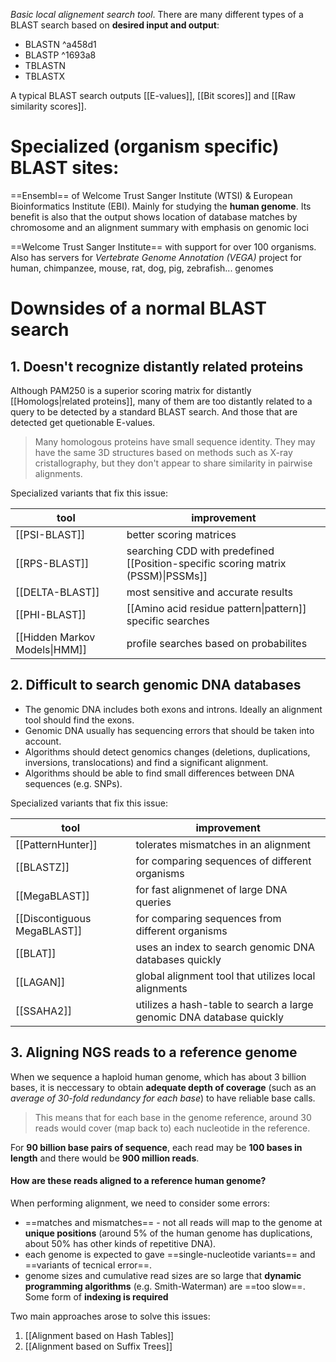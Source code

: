 *Basic local alignement search tool*. There are many different types of a BLAST search based on **desired input and output**:

- BLASTN ^a458d1
- BLASTP ^1693a8
- TBLASTN
- TBLASTX

A typical BLAST search outputs [[E-values]], [[Bit scores]] and [[Raw similarity scores]]. 

# Specialized (organism specific) BLAST sites:

==Ensembl==  of Welcome Trust Sanger Institute (WTSI) & European Bioinformatics Institute (EBI). Mainly for studying the **human genome**.
Its benefit is also that the output shows location of database matches by chromosome and an alignment summary with emphasis on genomic loci

==Welcome Trust Sanger Institute==  with support for over 100 organisms. Also has servers for *Vertebrate Genome Annotation (VEGA)* project for human, chimpanzee, mouse, rat, dog, pig, zebrafish... genomes

# Downsides of a normal BLAST search

## 1. Doesn't recognize distantly related proteins

Although PAM250 is a superior scoring matrix for distantly [[Homologs|related proteins]], many of them are too distantly related to a query to be detected by a standard BLAST search. And those that are detected get quetionable E-values.

> Many homologous proteins have small sequence identity. They may have the same 3D structures based on methods such as X-ray cristallography, but they don't appear to share similarity in pairwise alignments.

Specialized variants that fix this issue:

| tool                          | improvement                                                                      |
| ----------------------------- | -------------------------------------------------------------------------------- |
| [[PSI-BLAST]]                 | better scoring matrices                                                          |
| [[RPS-BLAST]]                 | searching CDD with predefined [[Position-specific scoring matrix (PSSM)\|PSSMs]] |
| [[DELTA-BLAST]]               | most sensitive and accurate results                                              |
| [[PHI-BLAST]]                 | [[Amino acid residue pattern\|pattern]] specific searches                        |
| [[Hidden Markov Models\|HMM]] | profile searches based on probabilites                                           |

## 2. Difficult to search genomic DNA databases

- The genomic DNA includes both exons and introns. Ideally an alignment tool should find the exons.
- Genomic DNA usually has sequencing errors that should be taken into account.
- Algorithms should detect genomics changes (deletions, duplications, inversions, translocations) and find a significant alignment.
- Algorithms should be able to find small differences between DNA sequences (e.g. SNPs).


Specialized variants that fix this issue:

| tool                        | improvement                                                          |
| --------------------------- | -------------------------------------------------------------------- |
| [[PatternHunter]]           | tolerates mismatches in an alignment                                 |
| [[BLASTZ]]                  | for comparing sequences of different organisms                       |
| [[MegaBLAST]]               | for fast alignmenet of large DNA queries                             |
| [[Discontiguous MegaBLAST]] | for comparing sequences from different organisms                     |
| [[BLAT]]                    | uses an index to search genomic DNA databases quickly                |
| [[LAGAN]]                   | global alignment tool that utilizes local alignments                 |
| [[SSAHA2]]                  | utilizes a hash-table to search a large genomic DNA database quickly |

## 3. Aligning NGS reads to a reference genome

When we sequence a haploid human genome, which has about 3 billion bases, it is neccessary to obtain **adequate depth of coverage** (such as an *average of 30-fold redundancy for each base*) to have reliable base calls.

> This means that for each base in the genome reference, around 30 reads would cover (map back to) each nucleotide in the reference.

For **90 billion base pairs of sequence**, each read may be **100 bases in length** and there would be **900 million reads**.

#### How are these reads aligned to a reference human genome?

When performing alignment, we need to consider some errors:

- ==matches and mismatches== - not all reads will map to the genome at **unique positions** (around 5% of the human genome has duplications, about 50% has other kinds of repetitive DNA).
- each genome is expected to gave ==single-nucleotide variants== and ==variants of tecnical error==.
- genome sizes and cumulative read sizes are so large that **dynamic programming algorithms** (e.g. Smith-Waterman) are ==too slow==. Some form of **indexing is required**

Two main approaches arose to solve this issues:

1. [[Alignment based on Hash Tables]]
2. [[Alignment based on Suffix Trees]]